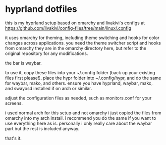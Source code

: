 # hyprland dotfiles

this is my hyprland setup based on omarchy and livakivi's configs at https://github.com/livakivi/config-files/tree/main/linux/.config

it uses omarchy for theming, including theme switching and hooks for color changes across applications. you need the theme switcher script and hooks from omarchy they are in the omarchy directory here, but refer to the original repository for any modifications.

the bar is waybar.

to use it, copy these files into your ~/.config folder (back up your existing files first please!). place the hypr folder into ~/.config/hypr, and do the same for waybar, mako, and others. ensure you have hyprland, waybar, mako, and swayosd installed if on arch or similar.

adjust the configuration files as needed, such as monitors.conf for your screens.


i used normal arch for this setup and not omarchy i just copied the files from omarchy into my arch install. i recommend you do the same if you want to use everything here as is. personally i only really care about the waybar part but the rest is included anyway.

that's it.
